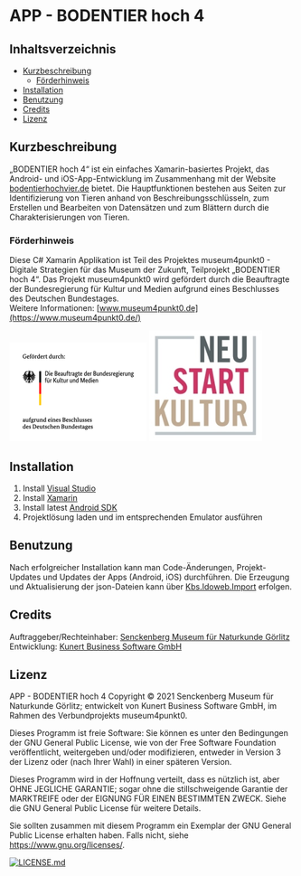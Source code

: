 # APP - BODENTIER hoch 4

## Inhaltsverzeichnis  
- [Kurzbeschreibung](#Kurzbeschreibung)
  - [Förderhinweis](#Förderhinweis)
- [Installation](#Installation)
- [Benutzung](#Benutzung)
- [Credits](#Credits)
- [Lizenz](#Lizenz)

## Kurzbeschreibung
„BODENTIER hoch 4“ ist ein einfaches Xamarin-basiertes Projekt, das Android- und iOS-App-Entwicklung im Zusammenhang mit der Website [bodentierhochvier.de](https://bodentierhochvier.de/) bietet.
Die Hauptfunktionen bestehen aus Seiten zur Identifizierung von Tieren anhand von Beschreibungsschlüsseln, zum Erstellen und Bearbeiten von Datensätzen und zum Blättern durch die Charakterisierungen von Tieren.

### Förderhinweis
Diese C# Xamarin Applikation ist Teil des Projektes museum4punkt0 - Digitale Strategien für das Museum der Zukunft, Teilprojekt „BODENTIER hoch 4“. Das Projekt museum4punkt0 wird gefördert durch die  Beauftragte der Bundesregierung für Kultur und Medien aufgrund eines Beschlusses des Deutschen Bundestages.  
Weitere Informationen: [www.museum4punkt0.de](https://www.museum4punkt0.de/)

![BKM-Logo](https://github.com/museum4punkt0/Object-by-Object/blob/77bba25aa5a7f9948d4fd6f0b59f5bfb56ae89e2/04%20Logos/BKM_Fz_2017_Web_de.gif)
![NeustartKultur](https://github.com/museum4punkt0/Object-by-Object/blob/22f4e86d4d213c87afdba45454bf62f4253cada1/04%20Logos/BKM_Neustart_Kultur_Wortmarke_pos_RGB_RZ_web.jpg)

## Installation
  1. Install [Visual Studio](https://visualstudio.microsoft.com/downloads/)  
  2. Install [Xamarin](https://visualstudio.microsoft.com/xamarin/)  
  3. Install latest [Android SDK](https://docs.microsoft.com/xamarin/android/get-started/installation/android-sdk)  
  4. Projektlösung laden und im entsprechenden Emulator ausführen

## Benutzung   
Nach erfolgreicher Installation kann man Code-Änderungen, Projekt-Updates und Updates der Apps (Android, iOS) durchführen. Die Erzeugung und Aktualisierung der json-Dateien kann über [Kbs.Idoweb.Import](https://github.com/senckenberg/Kbs.IdoWeb.Import.git) erfolgen.

## Credits  
Auftraggeber/Rechteinhaber: [Senckenberg Museum für Naturkunde Görlitz](https://museumgoerlitz.senckenberg.de/)  
Entwicklung: [Kunert Business Software GmbH](https://www.kbs-leipzig.de/kbsweb/)

## Lizenz  
APP - BODENTIER hoch 4 Copyright © 2021 Senckenberg Museum für Naturkunde Görlitz; entwickelt von Kunert Business Software GmbH, im Rahmen des Verbundprojekts museum4punkt0.

Dieses Programm ist freie Software: Sie können es unter den Bedingungen der GNU General Public License, wie von der Free Software Foundation veröffentlicht, weitergeben und/oder modifizieren, entweder in Version 3 der Lizenz oder (nach Ihrer Wahl) in einer späteren Version.

Dieses Programm wird in der Hoffnung verteilt, dass es nützlich ist, aber OHNE JEGLICHE GARANTIE; sogar ohne die stillschweigende Garantie der MARKTREIFE oder der EIGNUNG FÜR EINEN BESTIMMTEN ZWECK. Siehe die GNU General Public License für weitere Details.

Sie sollten zusammen mit diesem Programm ein Exemplar der GNU General Public License erhalten haben. Falls nicht, siehe https://www.gnu.org/licenses/.

[![LICENSE.md](https://img.shields.io/badge/License-GPLv3-blue.svg)](/LICENSE.md)
